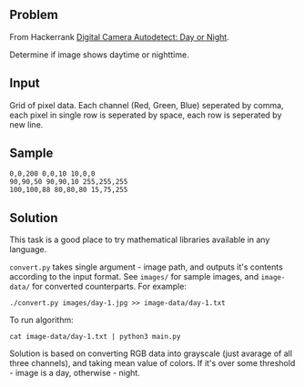 Problem
-------

From Hackerrank [Digital Camera Autodetect: Day or Night](https://www.hackerrank.com/challenges/digital-camera-day-or-night).

Determine if image shows daytime or nighttime.

Input
-----

Grid of pixel data. Each channel (Red, Green, Blue) seperated by comma, each pixel in single row is seperated
by space, each row is seperated by new line.

Sample
------

```
0,0,200 0,0,10 10,0,0
90,90,50 90,90,10 255,255,255
100,100,88 80,80,80 15,75,255
```

Solution
--------

This task is a good place to try mathematical libraries available in any language.

`convert.py` takes single argument - image path, and outputs it's contents according to the input format.
See `images/` for sample images, and `image-data/` for converted counterparts. For example:

```
./convert.py images/day-1.jpg >> image-data/day-1.txt
```

To run algorithm:

```
cat image-data/day-1.txt | python3 main.py
```

Solution is based on converting RGB data into grayscale (just avarage of all three channels), and taking mean
value of colors. If it's over some threshold - image is a day, otherwise - night.

